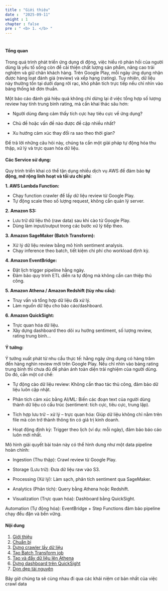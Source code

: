 ```yaml
---
title : "Giới thiệu"
date :  "2025-09-11" 
weight : 1 
chapter : false
pre : " <b> 1. </b> "
---
```


# 

#### Tổng quan

Trong quá trình phát triển ứng dụng di động, việc hiểu rõ phản hồi của người dùng là yếu tố sống còn để cải thiện chất lượng sản phẩm, nâng cao trải nghiệm và giữ chân khách hàng. Trên Google Play, mỗi ngày ứng dụng nhận được hàng loạt đánh giá (review) và xếp hạng (rating). Tuy nhiên, dữ liệu này thường tồn tại dưới dạng rời rạc, khó phân tích trực tiếp nếu chỉ nhìn vào bảng thống kê đơn thuần.

Một báo cáo đánh giá hiệu quả không chỉ dừng lại ở việc tổng hợp số lượng review hay tính trung bình rating, mà cần khai thác sâu hơn:

- Người dùng đang cảm thấy tích cực hay tiêu cực về ứng dụng?

- Chủ đề hoặc vấn đề nào được đề cập nhiều nhất?

- Xu hướng cảm xúc thay đổi ra sao theo thời gian?

Để trả lời những câu hỏi này, chúng ta cần một giải pháp tự động hóa thu thập, xử lý và trực quan hóa dữ liệu.

#### Các Service sử dụng:

Quy trình triển khai có thể tận dụng nhiều dịch vụ AWS để đảm bảo **tự động, mở rộng linh hoạt và tối ưu chi phí**:

**1. AWS Lambda Function:**  
- Chạy function crawler để lấy dữ liệu review từ Google Play.  
- Tự động scale theo số lượng request, không cần quản lý server.  

**2. Amazon S3:**  
- Lưu trữ dữ liệu thô (raw data) sau khi cào từ Google Play.  
- Dùng làm input/output trong các bước xử lý tiếp theo.  

**3. Amazon SageMaker (Batch Transform):**  
- Xử lý dữ liệu review bằng mô hình sentiment analysis.  
- Chạy inference theo batch, tiết kiệm chi phí cho workload định kỳ.  

**4. Amazon EventBridge:**  
- Đặt lịch trigger pipeline hằng ngày.  
- Đảm bảo quy trình ETL diễn ra tự động mà không cần can thiệp thủ công.  

**5. Amazon Athena / Amazon Redshift (tùy nhu cầu):**  
- Truy vấn và tổng hợp dữ liệu đã xử lý.  
- Làm nguồn dữ liệu cho báo cáo/dashboard.  

**6. Amazon QuickSight:**  
- Trực quan hóa dữ liệu.  
- Xây dựng dashboard theo dõi xu hướng sentiment, số lượng review, rating trung bình…  

#### Ý tưởng: 

Ý tưởng xuất phát từ nhu cầu thực tế: hằng ngày ứng dụng có hàng trăm đến hàng nghìn review mới trên Google Play. Nếu chỉ nhìn vào bảng rating trung bình thì chưa đủ để phản ánh toàn diện trải nghiệm của người dùng. Do đó, cần một cơ chế:

- Tự động cào dữ liệu review: Không cần thao tác thủ công, đảm bảo dữ liệu luôn cập nhật.

- Phân tích cảm xúc bằng AI/ML: Biến các đoạn text của người dùng thành dữ liệu có cấu trúc (sentiment: tích cực, tiêu cực, trung lập).

- Tích hợp lưu trữ – xử lý – trực quan hóa: Giúp dữ liệu không chỉ nằm trên file mà còn trở thành thông tin có giá trị kinh doanh.

- Hoạt động định kỳ: Trigger theo lịch (ví dụ: mỗi ngày), đảm bảo báo cáo luôn mới nhất.

Mô hình giải quyết bài toán này có thể hình dung như một data pipeline hoàn chỉnh:

- Ingestion (Thu thập): Crawl review từ Google Play.

- Storage (Lưu trữ): Đưa dữ liệu raw vào S3.

- Processing (Xử lý): Làm sạch, phân tích sentiment qua SageMaker.

- Analytics (Phân tích): Query bằng Athena hoặc Redshift.

- Visualization (Trực quan hóa): Dashboard bằng QuickSight.

Automation (Tự động hóa): EventBridge + Step Functions đảm bảo pipeline chạy đều đặn và bền vững.


#### Nội dung

1. [Giới thiệu](1-/)
2. [Chuẩn bị](2-/)
3. [Dựng crawler lấy dữ liệu](3-/) 
5. [Tạo Batch Transform job](4-/)
6. [Tạo và đẩy dữ liệu lên Athena](5-/)
7. [Dựng dashboard trên QuickSight](6/)
8. [Dọn dẹp tài nguyên](7-/)

Bây giờ chúng ta sẽ cùng nhau đi qua các khái niệm cơ bản nhất của việc crawl data
